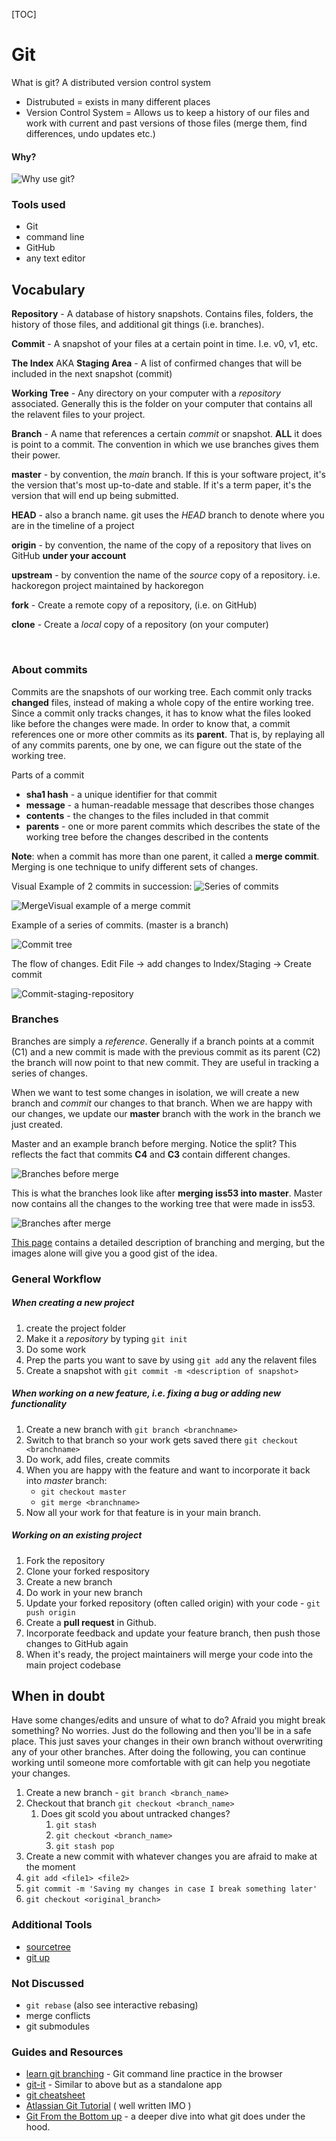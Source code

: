 [TOC]

# Git

What is git?  A distributed version control system

- Distrubuted = exists in many different places
- Version Control System = Allows us to keep a history of our files and work with current and past versions of those files (merge them, find differences, undo updates etc.)

#### Why?

![Why use git?](http://swcarpentry.github.io/git-novice/fig/phd101212s.png)

### Tools used

- Git
- command line
- GitHub
- any text editor

## Vocabulary

**Repository** - A database of history snapshots.  Contains files, folders, the history of those files, and additional git things (i.e. branches).

**Commit** - A snapshot of your files at a certain point in time.  I.e. v0, v1, etc.

**The Index**  AKA **Staging Area**  - A list of confirmed changes that will be included in the next snapshot (commit)

**Working Tree** - Any directory on your computer with a *repository* associated.  Generally this is the folder on your computer that contains all the relavent files to your project.

**Branch** - A name that references a certain *commit* or snapshot.  **ALL** it does is point to a commit.  The convention in which we use branches gives them their power.

**master** - by convention, the *main* branch.  If this is your software project, it's the version that's most up-to-date and stable.  If it's a term paper, it's the version that will end up being submitted.

**HEAD** - also a branch name.  git uses the *HEAD* branch to denote where you are in the timeline of a project

**origin** - by convention, the name of the copy of a repository that lives on GitHub **under your account**

**upstream** - by convention the name of the *source* copy of a repository.  i.e. hackoregon project maintained by hackoregon

**fork** - Create a remote copy of a repository, (i.e. on GitHub)

**clone** - Create a *local* copy of a repository (on your computer)

​	

### About commits

Commits are the snapshots of our working tree.  Each commit only tracks **changed** files, instead of making a whole copy of the entire working tree.  Since a commit only tracks changes, it has to know what the files looked like before the changes were made.  In order to know that, a commit references one or more other commits as its **parent**.  That is, by replaying all of any commits parents, one by one, we can figure out the state of the working tree.



Parts of a commit

- **sha1 hash** - a unique identifier for that commit
- **message** - a human-readable message that describes those changes
- **contents** - the changes to the files included in that commit
- **parents** - one or more parent commits which describes the state of the working tree before the changes described in the contents

**Note**: when a commit has more than one parent, it called a **merge commit**.  Merging is one technique to unify different sets of changes.



Visual Example of 2 commits in succession: ![Series of commits](http://swcarpentry.github.io/git-novice/fig/play-changes.svg)

![Merge](http://swcarpentry.github.io/git-novice/fig/merge.svg)Visual example of a merge commit

Example of a series of commits.  (master is a branch)

![Commit tree](https://git-scm.com/book/en/v2/book/03-git-branching/images/basic-branching-1.png) 



The flow of changes.  Edit File -> add changes to Index/Staging -> Create commit

![Commit-staging-repository](https://swcarpentry.github.io/git-novice/fig/git-committing.svg)



### Branches

Branches are simply a *reference*.  Generally if a branch points at a commit (C1) and a new commit is made with the previous commit as its parent (C2) the branch will now point to that new commit.  They are useful in tracking a series of changes.



When we want to test some changes in isolation, we will create a new branch and *commit* our changes to that branch.  When we are happy with our changes, we update our **master** branch with the work in the branch we just created.



Master and an example branch before merging.  Notice the split?  This reflects the fact that commits **C4** and **C3** contain different changes.

![Branches before merge](https://git-scm.com/book/en/v2/book/03-git-branching/images/basic-branching-6.png)



This is what the branches look like after **merging iss53 into master**.  Master now contains all the changes to the working tree that were made in iss53.

![Branches after merge](https://git-scm.com/book/en/v2/book/03-git-branching/images/basic-merging-2.png)

[This page](https://git-scm.com/book/en/v2/Git-Branching-Basic-Branching-and-Merging) contains a detailed description of branching and merging, but the images alone will give you a good gist of the idea.

### General Workflow

##### When creating a new project

1. create the project folder
2. Make it a *repository* by typing `git init`
3. Do some work
4. Prep the parts you want to save by using `git add` any the relavent files
5. Create a snapshot with `git commit -m <description of snapshot>`



##### When working on a new feature, i.e. fixing a bug or adding new functionality

1. Create a new branch with `git branch <branchname>`
2. Switch to that branch so your work gets saved there `git checkout <branchname>`
3. Do work,  add files, create commits
4. When you are happy with the feature and want to incorporate it back into *master* branch:
   - `git checkout master`
   - `git merge <branchname>`
5. Now all your work for that feature is in your main branch.



##### Working on an existing project

1. Fork the repository
2. Clone your forked respository
3. Create a new branch
4. Do work in your new branch
5. Update your forked repository (often called origin) with your code - `git push origin`
6. Create a **pull request** in Github.
7. Incorporate feedback and update your feature branch, then push those changes to GitHub again
8. When it's ready, the project maintainers will merge your code into the main project codebase



## When in doubt

Have some changes/edits and unsure of what to do?  Afraid you might break something?  No worries.  Just do the following and then you'll be in a safe place.  This just saves your changes in their own branch without overwriting any of your other branches.  After doing the following, you can continue working until someone more comfortable with git can help you negotiate your changes.

1. Create a new branch - `git branch <branch_name>`
2. Checkout that branch `git checkout <branch_name>`
   1. Does git scold you about untracked changes?
      1. `git stash`
      2. `git checkout <branch_name>`
      3. `git stash pop`
3. Create a new commit with whatever changes you are afraid to make at the moment
4. `git add <file1> <file2>`
5. `git commit -m 'Saving my changes in case I break something later'`
6. `git checkout <original_branch>`

### Additional Tools

- [sourcetree](https://www.sourcetreeapp.com/)
- [git up](http://gitup.co/)

### Not Discussed

- `git rebase` (also see interactive rebasing)
- merge conflicts
- git submodules

### Guides and Resources

- [learn git branching](http://learngitbranching.js.org/) - Git command line practice in the browser
- [git-it](https://github.com/jlord/git-it-electron) - Similar to above but as a standalone app
- [git cheatsheet](https://services.github.com/on-demand/downloads/github-git-cheat-sheet.pdf) 
- [Atlassian Git Tutorial](https://www.atlassian.com/git/) ( well written IMO )
- [Git From the Bottom up](https://jwiegley.github.io/git-from-the-bottom-up/) -  a deeper dive into what git does under the hood.